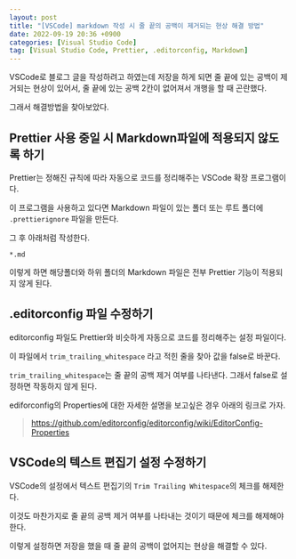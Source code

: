 ```yaml
---
layout: post
title: "[VSCode] markdown 작성 시 줄 끝의 공백이 제거되는 현상 해결 방법"
date: 2022-09-19 20:36 +0900
categories: [Visual Studio Code]
tag: [Visual Studio Code, Prettier, .editorconfig, Markdown]
---
```


VSCode로 블로그 글을 작성하려고 하였는데 저장을 하게 되면 줄 끝에 있는 공백이 제거되는 현상이 있어서, 줄 끝에 있는 공백 2칸이 없어져서 개행을 할 때 곤란했다.

그래서 해결방법을 찾아보았다.

## Prettier 사용 중일 시 Markdown파일에 적용되지 않도록 하기

Prettier는 정해진 규칙에 따라 자동으로 코드를 정리해주는 VSCode 확장 프로그램이다.

이 프로그램을 사용하고 있다면 Markdown 파일이 있는 폴더 또는 루트 폴더에 `.prettierignore` 파일을 만든다.

그 후 아래처럼 작성한다.

```plaintext
*.md
```

이렇게 하면 해당폴더와 하위 폴더의 Markdown 파일은 전부 Prettier 기능이 적용되지 않게 된다.

## .editorconfig 파일 수정하기
editorconfig 파일도 Prettier와 비슷하게 자동으로 코드를 정리해주는 설정 파일이다.

이 파일에서 `trim_trailing_whitespace` 라고 적힌 줄을 찾아 값을 false로 바꾼다.

`trim_trailing_whitespace`는 줄 끝의 공백 제거 여부를 나타낸다. 그래서 false로 설정하면 작동하지 않게 된다.

ediforconfig의 Properties에 대한 자세한 설명을 보고싶은 경우 아래의 링크로 가자.

> https://github.com/editorconfig/editorconfig/wiki/EditorConfig-Properties

## VSCode의 텍스트 편집기 설정 수정하기

VSCode의 설정에서 텍스트 편집기의 `Trim Trailing Whitespace`의 체크를 해제한다.

이것도 마찬가지로 줄 끝의 공백 제거 여부를 나타내는 것이기 때문에 체크를 해제해야 한다.

이렇게 설정하면 저장을 했을 때 줄 끝의 공백이 없어지는 현상을 해결할 수 있다.
